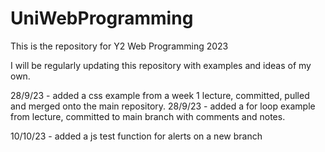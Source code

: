 # UniWebProgramming
This is the repository for Y2 Web Programming 2023

I will be regularly updating this repository with examples and ideas of my own.

28/9/23 - added a css example from a week 1 lecture, committed, pulled and merged onto the main repository.
28/9/23 - added a for loop example from lecture, committed to main branch with comments and notes.

10/10/23 - added a js test function for alerts on a new branch
